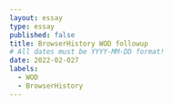 ```yaml
---
layout: essay
type: essay
published: false
title: BrowserHistory WOD followup
# All dates must be YYYY-MM-DD format!
date: 2022-02-027
labels:
  - WOD
  - BrowserHistory
---
```




